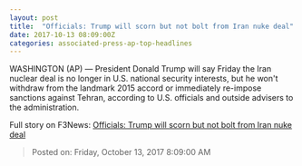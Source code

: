 ```yaml
---
layout: post
title:  "Officials: Trump will scorn but not bolt from Iran nuke deal"
date: 2017-10-13 08:09:00Z
categories: associated-press-ap-top-headlines
---
```


WASHINGTON (AP) — President Donald Trump will say Friday the Iran nuclear deal is no longer in U.S. national security interests, but he won't withdraw from the landmark 2015 accord or immediately re-impose sanctions against Tehran, according to U.S. officials and outside advisers to the administration.


Full story on F3News: [Officials: Trump will scorn but not bolt from Iran nuke deal](http://www.f3nws.com/n/2ajzrC)

> Posted on: Friday, October 13, 2017 8:09:00 AM
